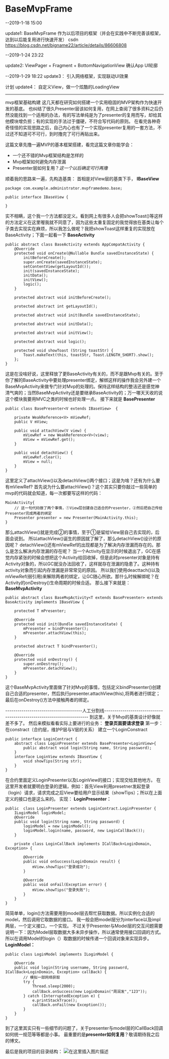 # BaseMvpFrame
--2019-1-18 15:00

update1: BaseMvpFrame  作为以后项目的框架（并会在实践中不断完善该框架，达到以后能复用进行快速开发）
csdn https://blog.csdn.net/bigname22/article/details/86606808

--2019-1-24 23:22

update2: ViewPager + Fragment + BottomNavigationView  确认App UI轮廓


--2019-1-29 18:22
update3： 引入网络框架，实现联动UI效果

计划 update4： 自定义View，做一个炫酷的LoadingView



--------------------------------------------------
mvp框架基础构建
这几天都在研究如何搭建一个实用稳固的MVP架构作为快速开发的基底。
也纠结了很久Presenter层该如何复用，在网上查阅了很多资料之后仍然没能找到一个适用的办法，有的写法单纯是为了presenter的复用而写，却给其他模块增负担；有的实现的手法过于僵硬，不符合写代码的原则。
在看完各种奇奇怪怪的实现思路之后，自己内心也有了一个实现presenter复用的一套方法，不过还不知道可不可行，到时撸完了可行再贴出来。



这篇文章先撸一遍MVP的基本框架搭建，看完这篇文章你能学会：

 - 一个还不错的Mvp框架结构是怎样的
 - Mvp框架如何避免内存泄漏
 - Presenter层如何复用？*这一个以后确定可行再撸*

顺着我的思路来一遍，先构造基类：
首相是对View层的基类下手，
**IBaseView**

```
package com.example.administrator.mvpframedemo.base;

public interface IBaseView {

}
```
实不相瞒，这个我一个方法都没定义。看到网上有很多人会把showToast()等这样的方法定义在这里喔我就不同意了，因为这些太重复固定的我觉得放在基类让每个子类去实现实在麻烦，所以我怎么做呢？我把showToast这样重复的实现放在BaseActivity；下面一起看一下
**BaseActivity**

```
public abstract class BaseActivity extends AppCompatActivity {
    @Override
    protected void onCreate(@Nullable Bundle savedInstanceState) {
        initBeforeCreate();
        super.onCreate(savedInstanceState);
        setContentView(getLayoutId());
        init(savedInstanceState);
        initData();
        initView();
        logic();
    }

    protected abstract void initBeforeCreate();

    protected abstract int getLayoutId();

    protected abstract void init(Bundle savedInstanceState);

    protected abstract void initData();

    protected abstract void initView();

    protected abstract void logic();

    protected void showToast (String toastStr) {
        Toast.makeText(this, toastStr, Toast.LENGTH_SHORT).show();
    };
}
```
这是在没啥好说，这里释放了更BaseActivity有关的，而不是跟Mvp有关的。至于你了解的BaseActivity中要处理presenter绑定，解绑这样的操作我会另外建一个BaseMvpActivity来做专门针对Mvp的处理的。保持这样结构的整洁还是感觉神清气爽的；当然BaseMvpActivity还是要继承BaseActivity的；万一哪天天收的说这个模块我要用MVC之类的时候也好处理一点。
接下来就是
**BasePresenter**

```
public class BasePresenter<V extends IBaseView>  {

    private WeakReference<V> mViewRef;
    public V mView;

    public void attachView(V view) {
        mViewRef = new WeakReference<V>(view);
        mView = mViewRef.get();
    }

    public void detachView() {
        mViewRef.clear();
        mView = null;
    }
}
```
这里定义了attachView()以及detachView()两个接口；这是为啥？还有为什么要有mViewRef?
首先说为什么要attachView()？这个其实只要你敲过一些简单的mvp的代码就会知道，每一次都要写这样的代码：

```
MainActivity{
	// 这一句代码做了两个事情，①View层创建自己适合的Presenter，②然后把自己传给Presenter完成两者的绑定
	Presenter presenter = new Presenter(MainActivity.this);
}
```
那么attachView()就是完成②的事情，至于①是留给View层自己去实现的，后面会说到。
所以attachView()诞生的原因就了解了，那么detachView()设计的原因呢？
detachView()还有mViewRef的出现都是为了解决内存泄漏而存在的。那么是怎么解决内存泄漏的存在呢？
当一个Activity在显示的时候退出了，GC在感觉内存紧张的时候会想把这个Activity给回收掉，但是此时presenter对象是持有Activity对象的，所以GC就没办法回收了，这样就存在泄漏的隐患了。这种持有activity对象而引起内存泄漏是非常常见的原因。
所以我们使用deacttach()以及mViewRef(弱引用)来解除两者的绑定，让GC随心所欲。那什么时候解绑呢？在Activity的onDestroy()生命周期的时候合适。
那么接下来就是：
**BaseMvpActivity**

```
public abstract class BaseMvpActivity<T extends BasePresenter> extends BaseActivity implements IBaseView {

    protected T mPresenter;

    @Override
    protected void init(Bundle savedInstanceState) {
        mPresenter = bindPresenter();
        mPresenter.attachView(this);
    }

    protected abstract T bindPresenter();

    @Override
    protected void onDestroy() {
        super.onDestroy();
        mPresenter.detachView();
    }
}
```
这个BaseMvpActivity里面做了针对Mvp的事情，包括定义bindPresenter()创建自己合适的presenter，然后执行presenter.attachView(this),将两者进行绑定；最后在onDestroy()方法中接触两者的绑定。

--------------------------------------人工分割线----------------------------------------------------------------------
到这里，关于Mvp的基类设计好像就差不多了。
然后来模拟看看实际上要进行的业务：
**登录页面要请求登录**
第一步：在constract（合约层，维护P层与V层的关系）
建立一个LoginConstract

```
public interface LoginContract {
    abstract class LoginPresenter extends BasePresenter<LoginView>{
        public abstract void login(String name, String password);
    }
    interface LoginView extends IBaseView {
        void showTips(String str);
    }
}
```
在合约里面定义LoginPresenter以及LoginView的接口；实现交给其他地方。
在这里开发者就要明白登录的逻辑，例如：首先View利用presetner发起登录（login）请求，请求完成之后View要给用户显示结果（showTips）；所以在上面定义的接口也是这么来的。
实现：
**LoginPresenter：**

```
public  class LoginPresenter extends LoginContract.LoginPresenter {
    ILoginModel loginModel;
    @Override
    public void login(String name, String password) {
        loginModel = new LoginModel();
        loginModel.login(name, password, new LoginCallBack());
    }

    private class LoginCallBack implements ICallBack<LoginDomain, Exception> {

        @Override
        public void onSuccess(LoginDomain result) {
            mView.showTips("登录成功");
        }

        @Override
        public void onFail(Exception error) {
            mView.showTips("登录失败");
        }
    }
}
```
简简单单，login()方法需要用到model层去帮忙获取数据。所以实例化合适的model，然后调用它取数据的接口。
我一般会把model层分为interface以及impl两层，一个定义接口，一个实现。
不过关于Presenter与Model层的交互问题需要说明一下：因为Model层取数据大多未异步操作，所以通常使用接口回调的方式。所以在调用Model的login（）取数据的时候传递一个回调对象来实现异步。
**LoginModel：**

```
public class LoginModel implements ILoginModel {

    @Override
    public void login(String username, String password, ICallBack<LoginDomain, Exception> callBack) {
        // 模拟一部网络获取
        try {
            Thread.sleep(2000);
            callBack.onSuccess(new LoginDomain("周润发","123"));
        } catch (InterruptedException e) {
            e.printStackTrace();
            callBack.onFail(new Exception());
        }
    }
}
```
到了这里其实只有一些细节的问题了，关于presenter与model层的ICallBack回调如何统一规范等等都是小事。
最重要的是**presenter如何复用**？敬请期待我之后的博文。


最后是我的项目的目录结构：
![在这里插入图片描述](https://img-blog.csdnimg.cn/20190123111118538.png)
